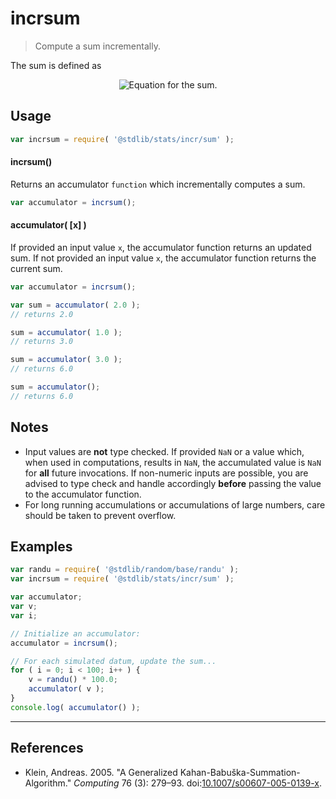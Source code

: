 <!--

@license Apache-2.0

Copyright (c) 2018 The Stdlib Authors.

Licensed under the Apache License, Version 2.0 (the "License");
you may not use this file except in compliance with the License.
You may obtain a copy of the License at

   http://www.apache.org/licenses/LICENSE-2.0

Unless required by applicable law or agreed to in writing, software
distributed under the License is distributed on an "AS IS" BASIS,
WITHOUT WARRANTIES OR CONDITIONS OF ANY KIND, either express or implied.
See the License for the specific language governing permissions and
limitations under the License.

-->

# incrsum

> Compute a sum incrementally.

<section class="intro">

The sum is defined as

<!-- <equation class="equation" label="eq:sum" align="center" raw="s = \sum_{i=0}^{n-1} x_i" alt="Equation for the sum."> -->

<div class="equation" align="center" data-raw-text="s = \sum_{i=0}^{n-1} x_i" data-equation="eq:sum">
    <img src="https://cdn.jsdelivr.net/gh/stdlib-js/stdlib@27e2a43c70db648bb5bbc3fd0cdee050c25adc0b/lib/node_modules/@stdlib/stats/incr/sum/docs/img/equation_sum.svg" alt="Equation for the sum.">
    <br>
</div>

<!-- </equation> -->

</section>

<!-- /.intro -->

<section class="usage">

## Usage

```javascript
var incrsum = require( '@stdlib/stats/incr/sum' );
```

#### incrsum()

Returns an accumulator `function` which incrementally computes a sum.

```javascript
var accumulator = incrsum();
```

#### accumulator( \[x] )

If provided an input value `x`, the accumulator function returns an updated sum. If not provided an input value `x`, the accumulator function returns the current sum.

```javascript
var accumulator = incrsum();

var sum = accumulator( 2.0 );
// returns 2.0

sum = accumulator( 1.0 );
// returns 3.0

sum = accumulator( 3.0 );
// returns 6.0

sum = accumulator();
// returns 6.0
```

</section>

<!-- /.usage -->

<section class="notes">

## Notes

-   Input values are **not** type checked. If provided `NaN` or a value which, when used in computations, results in `NaN`, the accumulated value is `NaN` for **all** future invocations. If non-numeric inputs are possible, you are advised to type check and handle accordingly **before** passing the value to the accumulator function.
-   For long running accumulations or accumulations of large numbers, care should be taken to prevent overflow.

</section>

<!-- /.notes -->

<section class="examples">

## Examples

<!-- eslint no-undef: "error" -->

```javascript
var randu = require( '@stdlib/random/base/randu' );
var incrsum = require( '@stdlib/stats/incr/sum' );

var accumulator;
var v;
var i;

// Initialize an accumulator:
accumulator = incrsum();

// For each simulated datum, update the sum...
for ( i = 0; i < 100; i++ ) {
    v = randu() * 100.0;
    accumulator( v );
}
console.log( accumulator() );
```

</section>

<!-- /.examples -->

* * *

<section class="references">

## References

-   Klein, Andreas. 2005. "A Generalized Kahan-Babuška-Summation-Algorithm." _Computing_ 76 (3): 279–93. doi:[10.1007/s00607-005-0139-x][@klein:2005a].

</section>

<!-- /.references -->

<section class="links">

[@klein:2005a]: https://doi.org/10.1007/s00607-005-0139-x

</section>

<!-- /.links -->
